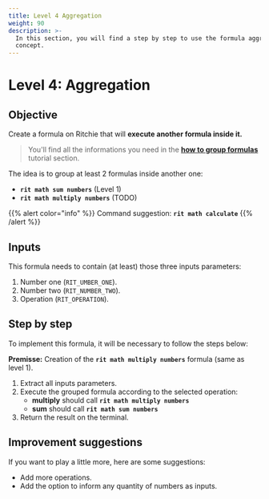 ```yaml
---
title: Level 4 Aggregation
weight: 90
description: >-
  In this section, you will find a step by step to use the formula aggregation
  concept.
---
```


# Level 4: Aggregation

## Objective

Create a formula on Ritchie that will **execute another formula inside it.**

> You'll find all the informations you need in the [**how to group formulas**](../../tutorials/formulas/how-to-group-formulas) tutorial section.

  
The idea is to group at least 2 formulas inside another one: 

* **`rit math sum numbers`** \(Level 1\)
* **`rit math multiply numbers`** \(TODO\)

{{% alert color="info" %}}
Command suggestion: **`rit math calculate`**
{{% /alert %}}

## Inputs

This formula needs to contain \(at least\) those three inputs parameters:

1. Number one \(`RIT_UMBER_ONE`\). 
2. Number two \(`RIT_NUMBER_TWO`\). 
3. Operation \(`RIT_OPERATION`\).

## Step by step

To implement this formula, it will be necessary to follow the steps below:

**Premisse:** Creation of the **`rit math multiply numbers`** formula \(same as level 1\).

1. Extract all inputs parameters. 
2. Execute the grouped formula according to the selected operation:
   * **multiply** should call **`rit math multiply numbers`**
   * **sum** should call **`rit math sum numbers`**
3. Return the result on the terminal.

## Improvement suggestions

 If you want to play a little more, here are some suggestions:

* Add more operations. 
* Add the option to inform any quantity of numbers as inputs.
